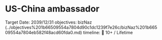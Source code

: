 # US-China ambassador

Target Date: 2039/12/31
objectives: bizNaz (../objectives%201b66509554a7804d90c1dc1239f7e26c/bizNaz%201b66509554a7804eb582f48acd60fda0.md)
timeline: 🌌 10+ / Lifetime